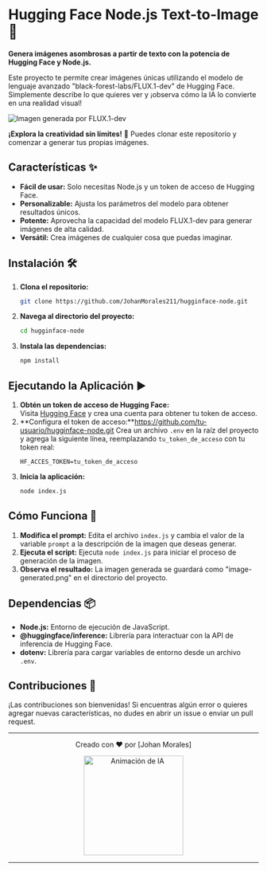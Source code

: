 
# Hugging Face Node.js Text-to-Image 🎨

**Genera imágenes asombrosas a partir de texto con la potencia de Hugging Face y Node.js.**

Este proyecto te permite crear imágenes únicas utilizando el modelo de lenguaje avanzado  "black-forest-labs/FLUX.1-dev" de Hugging Face. Simplemente describe lo que quieres ver y ¡observa cómo la IA lo convierte en una realidad visual!

![Imagen generada por FLUX.1-dev](https://huggingface.co/black-forest-labs/FLUX.1-dev/media/main/dev_grid.jpg)

**¡Explora la creatividad sin límites!** 🚀 Puedes clonar este repositorio y comenzar a generar tus propias imágenes.

## Características ✨

* **Fácil de usar:**  Solo necesitas Node.js y un token de acceso de Hugging Face.
* **Personalizable:** Ajusta los parámetros del modelo para obtener resultados únicos.
* **Potente:**  Aprovecha la capacidad del modelo FLUX.1-dev para generar imágenes de alta calidad.
* **Versátil:** Crea imágenes de cualquier cosa que puedas imaginar.

## Instalación 🛠️

1. **Clona el repositorio:**
   ```bash
   git clone https://github.com/JohanMorales211/hugginface-node.git
   ```
2. **Navega al directorio del proyecto:**
   ```bash
   cd hugginface-node
   ```
3. **Instala las dependencias:**
   ```bash
   npm install 
   ```

## Ejecutando la Aplicación ▶️

1. **Obtén un token de acceso de Hugging Face:**  
   Visita [Hugging Face](https://huggingface.co/) y crea una cuenta para obtener tu token de acceso.
2. **Configura el token de acceso:**https://github.com/tu-usuario/hugginface-node.git
   Crea un archivo `.env` en la raíz del proyecto y agrega la siguiente línea, reemplazando `tu_token_de_acceso` con tu token real:
   ```
   HF_ACCES_TOKEN=tu_token_de_acceso 
   ```
3. **Inicia la aplicación:**
   ```bash
   node index.js
   ```

## Cómo Funciona 🔄

1. **Modifica el prompt:** Edita el archivo `index.js` y cambia el valor de la variable `prompt` a la descripción de la imagen que deseas generar.
2. **Ejecuta el script:**  Ejecuta `node index.js` para iniciar el proceso de generación de la imagen.
3. **Observa el resultado:** La imagen generada se guardará como "image-generated.png" en el directorio del proyecto.


## Dependencias 📦

* **Node.js:** Entorno de ejecución de JavaScript.
* **@huggingface/inference:**  Librería para interactuar con la API de inferencia de Hugging Face.
* **dotenv:** Librería para cargar variables de entorno desde un archivo `.env`.

## Contribuciones 🤝

¡Las contribuciones son bienvenidas! Si encuentras algún error o quieres agregar nuevas características, no dudes en abrir un issue o enviar un pull request.

---

<div align="center">
  <p>Creado con ❤️ por [Johan Morales]</p>
  <img src="https://media.giphy.com/media/hvRJCLFzcasr6/giphy.gif" width="200" alt="Animación de IA"> 
</div>

--- 

